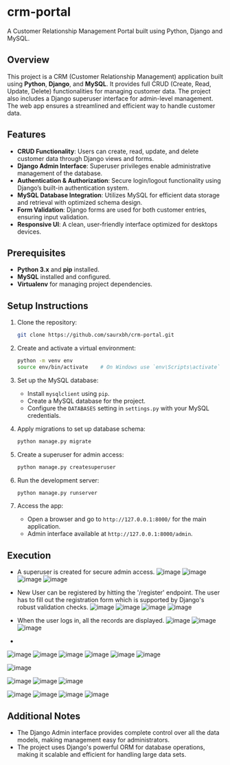 # crm-portal
A Customer Relationship Management Portal built using Python, Django and MySQL.

## Overview

This project is a CRM (Customer Relationship Management) application built using **Python**, **Django**, and **MySQL**. It provides full CRUD (Create, Read, Update, Delete) functionalities for managing customer data. The project also includes a Django superuser interface for admin-level management. The web app ensures a streamlined and efficient way to handle customer data.

## Features

- **CRUD Functionality**: Users can create, read, update, and delete customer data through Django views and forms.
- **Django Admin Interface**: Superuser privileges enable administrative management of the database.
- **Authentication & Authorization**: Secure login/logout functionality using Django’s built-in authentication system.
- **MySQL Database Integration**: Utilizes MySQL for efficient data storage and retrieval with optimized schema design.
- **Form Validation**: Django forms are used for both customer entries, ensuring input validation.
- **Responsive UI**: A clean, user-friendly interface optimized for desktops devices.

## Prerequisites

- **Python 3.x** and **pip** installed.
- **MySQL** installed and configured.
- **Virtualenv** for managing project dependencies.

## Setup Instructions

1. Clone the repository:

    ```bash
    git clone https://github.com/saurxbh/crm-portal.git
    ```

2. Create and activate a virtual environment:

    ```bash
    python -m venv env
    source env/bin/activate    # On Windows use `env\Scripts\activate`
    ```

3. Set up the MySQL database:
     
    - Install `mysqlclient` using `pip`.
    - Create a MySQL database for the project.
    - Configure the `DATABASES` setting in `settings.py` with your MySQL credentials.

5. Apply migrations to set up database schema:

    ```bash
    python manage.py migrate
    ```

6. Create a superuser for admin access:

    ```bash
    python manage.py createsuperuser
    ```

7. Run the development server:

    ```bash
    python manage.py runserver
    ```

8. Access the app:
   
    - Open a browser and go to `http://127.0.0.1:8000/` for the main application.
    - Admin interface available at `http://127.0.0.1:8000/admin`.

## Execution

- A superuser is created for secure admin access.
  ![image](/images/superuser1.png)
  ![image](/images/superuser2.png)
  ![image](/images/superuser3.png)
  ![image](/images/superuser4.png)


- New User can be registered by hitting the '/register' endpoint. The user has to fill out the registration form which is supported by Django's robust validation checks.
  ![image](/images/register-user.png)
  ![image](/images/register-user2.png)
  ![image](/images/register-user3.png)
  ![image](/images/register-user4.png)


- When the user logs in, all the records are displayed.
  ![image](/images/login.png)
  ![image](/images/login2.png)
  ![image](/images/get-all-users.png)


- 
![image](/images/add-record.png)
![image](/images/add-record2.png)
![image](/images/add-record3.png)
![image](/images/add.png)
![image](/images/delete-user.png)
![image](/images/delete-user2.png)

![image](/images/get-user.png)

![image](/images/logout.png)
![image](/images/persistence.png)
![image](/images/persistence2.png)

![image](/images/update-user.png)
![image](/images/update-user2.png)
![image](/images/update-user3.png)
![image](/images/update.png)



## Additional Notes

- The Django Admin interface provides complete control over all the data models, making management easy for administrators.
- The project uses Django's powerful ORM for database operations, making it scalable and efficient for handling large data sets.

